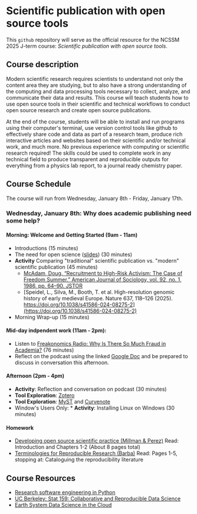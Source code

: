 #  Scientific publication with open source tools

This `github` repository will serve as the official resource for the NCSSM 2025 J-term course: *Scientific publication with open source tools*.

## Course description
Modern scientific research requires scientists to understand not only the content area they are studying, but to also have a strong understanding of the computing and data processing tools necessary to collect, analyze, and communicate their data and results. This course will teach students how to use open source tools in their scientific and technical workflows to conduct open source research and create open source publications.

At the end of the course, students will be able to install and run programs using their computer's terminal, use version control tools like github to effectively share code and data as part of a research team, produce rich interactive articles and websites based on their scientific and/or technical work, and much more. No previous experience with computing or scientific research required! The skills could be used to complete work in any technical field to produce transparent and reproducible outputs for everything from a physics lab report, to a journal ready chemistry paper. 

## Course Schedule
The course will run from Wednesday, January 8th - Friday, January 17th.

### Wednesday, January 8th: Why does academic publishing need some help?

#### Morning: Welcome and Getting Started (9am - 11am)
* Introductions (15 minutes)
* The need for open science ([slides](https://docs.google.com/presentation/d/1NzRybc7jhYV9KMoZM95LAieRbF_vXwBPM4LE_I2BVkA/edit?usp=sharing)) (30 minutes)
* **Activity** Comparing "traditional" scientific publication vs. "modern" scientific publication (45 minutes)
    * [ McAdam, Doug. “Recruitment to High-Risk Activism: The Case of Freedom Summer.” American Journal of Sociology, vol. 92, no. 1, 1986, pp. 64–90. JSTOR](https://www.jstor.org/stable/2779717)
    * [Speidel, L., Silva, M., Booth, T. et al. High-resolution genomic history of early medieval Europe. Nature 637, 118–126 (2025). https://doi.org/10.1038/s41586-024-08275-2](https://doi.org/10.1038/s41586-024-08275-2)
* Morning Wrap-up (15 minutes)

#### Mid-day indpendent work (11am - 2pm):
* Listen to [Freakonomics Radio: Why Is There So Much Fraud in Academia?](https://freakonomics.com/podcast/why-is-there-so-much-fraud-in-academia-update/) (76 minutes)
* Reflect on the podcast using the linked [Google Doc](https://docs.google.com/document/d/1hP5tdrW2RkEJGFLkyXaXCgG2uU5WEsh7kjQX7Fn8G8s/edit?usp=sharing) and be prepared to discuss in conversation this afternoon.

#### Afternoon (2pm - 4pm)
* **Activity**: Reflection and conversation on podcast (30 minutes)
* **Tool Exploration**: [Zotero](https://www.zotero.org/)
* **Tool Exploration**: [MyST](https://mystmd.org/) and [Curvenote](https://curvenote.com/)
* Window's Users Only: * **Activity**: Installing Linux on Windows (30 minutes)

#### Homework
* [Developing open source scientific practice (Millman & Perez)](https://berkeley-stat159-f17.github.io/stat159-f17/_static/ref/millman-perez.pdf) Read: Introduction and Chapters 1-2 (About 8 pages total)
* [Terminologies for Reproducible Research (Barba)](https://arxiv.org/pdf/1802.03311.pdf) Read: Pages 1-5, stopping at: Cataloguing the reproducibility literature

## Course Resources
* [Research software engineering in Python](https://merely-useful.tech/py-rse/getting-started.html)
* [UC Berkeley: Stat 159: Collaborative and Reproducible Data Science](https://ucb-stat-159-s22.github.io/site/overview.html)
* [Earth System Data Science in the Cloud](http://ncics-earth-system-data-science-b4e01a0.s3-website-us-east-1.amazonaws.com/module_0/overview/)
